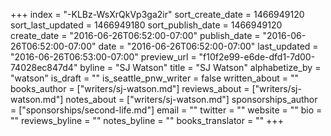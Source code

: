 +++
index = "-KLBz-WsXrQkVp3ga2ir"
sort_create_date = 1466949120
sort_last_updated = 1466949180
sort_publish_date = 1466949120
create_date = "2016-06-26T06:52:00-07:00"
publish_date = "2016-06-26T06:52:00-07:00"
date = "2016-06-26T06:52:00-07:00"
last_updated = "2016-06-26T06:53:00-07:00"
preview_url = "f10f2e99-e6de-dfd1-7d00-74028ec847d4"
byline = "SJ Watson"
title = "SJ Watson"
alphabetize_by = "watson"
is_draft = ""
is_seattle_pnw_writer = false
written_about = ""
books_author = ["writers/sj-watson.md"]
reviews_about = ["writers/sj-watson.md"]
notes_about = ["writers/sj-watson.md"]
sponsorships_author = ["sponsorships/second-life.md"]
email = ""
twitter = ""
website = ""
bio = ""
reviews_byline = ""
notes_byline = ""
books_translator = ""
+++

